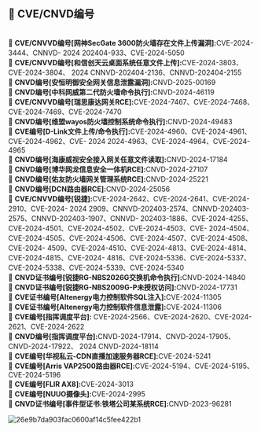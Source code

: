 ## 👾 CVE/CNVD编号


<br>🥷 <strong>CVE/CNVVD编号[网神SecGate 3600防火墙存在文件上传漏洞]:</strong>CVE-2024-3444、CNNVD- 2024 202404-933、CVE-2024-5050
<br>🥷 <strong>CVE/CNVVD编号[和信创天云桌面系统任意文件上传]:</strong>CVE-2024-3803、CVE-2024-3804、 2024 CNNVD-202404-2136、CNNVD-202404-2155
<br>🥷 <strong>CNVD编号[安恒明御安全网关信息泄露漏洞]:</strong>CNVD-2025-00169
<br>🥷 <strong>CNVD编号[中科网威第二代防火墙命令执行]:</strong>CNVD-2024-46119
<br>🥷 <strong>CVE/CNVVD编号[瑞思康达网关RCE]:</strong>CVE-2024-7467、CVE-2024-7468、CVE-2024-7469、CVE-2024-7470
<br>🥷 <strong>CNVD编号[维盟wayos防火墙控制系统命令执行]:</strong>CNVD-2024-49483
<br>🥷 <strong>CVE编号[D-Link文件上传/命令执行]:</strong>CVE-2024-4960、CVE-2024-4961、CVE-2024-4962、CVE- 2024 2024-4963、CVE-2024-4964、CVE-2024-4965
<br>🥷 <strong>CNVD编号[海康威视安全接入网关任意文件读取]:</strong>CNVD-2024-17184 
<br>🥷 <strong>CNVD编号[博华网龙信息安全一体机RCE]:</strong>CNVD-2024-27107
<br>🥷 <strong>CNVD编号[佑友防火墙网关管理系统RCE]:</strong>CNVD-2024-25221 
<br>🥷 <strong>CNVD编号[DCN路由器RCE]:</strong>CNVD-2024-25056 
<br>🥷 <strong>CVE/CNVVD编号[锐捷]:</strong>CVE-2024-2642、CVE-2024-2641、CVE-2024-2910、CVE-2024- 2024 2909、CNNVD-202403-2574、CNNVD-202403-2575、CNNVD-202403-1907、CNNVD- 202403-1886、CVE-2024-4255、CVE-2024-4501、CVE-2024-4502、CVE-2024-4503、CVE- 2024-4504、CVE-2024-4505、CVE-2024-4506、CVE-2024-4507、CVE-2024-4508、CVE-2024- 4509、CVE-2024-4510、CVE-2024-4813、CVE-2024-4814、CVE-2024-4815、CVE-2024- 4816、CVE-2024-5336、CVE-2024-5337、CVE-2024-5338、CVE-2024-5339、CVE-2024-5340
<br>🥷 <strong>CNVD证书编号[锐捷RG-NBS2026G交换机命令执行]:</strong>CNVD-2024-14840 
<br>🥷 <strong>CNVD证书编号[锐捷RG-NBS2009G-P未授权访问]:</strong>CNVD-2024-17731
<br>🥷 <strong>CVE证书编号[Altenergy电力控制软件SQL注入]:</strong>CVE-2024-11305
<br>🥷 <strong>CVE证书编号[Altenergy电力控制软件信息泄露]:</strong>CVE-2024-11306
<br>🥷 <strong>CVE编号[指挥调度平台]:</strong> CVE-2024-2566、CVE-2024-2620、CVE-2024-2621、CVE-2024-2622 
<br>🥷 <strong>CNVD编号[指挥调度平台]:</strong>CNVD-2024-17914、CNVD-2024-17905、CNVD-2024-17922、 2024 CNVD-2024-18114
<br>🥷 <strong>CVE编号[华视私云-CDN直播加速服务器RCE]:</strong>CVE-2024-5241 
<br>🥷 <strong>CVE编号[Arris VAP2500路由器RCE]:</strong>CVE-2024-5194、CVE-2024-5195、CVE-2024-5196 
<br>🥷 <strong>CVE编号[FLIR AX8]:</strong>CVE-2024-3013 
<br>🥷 <strong>CVE编号[NUUO摄像头]:</strong>CVE-2024-2995
<br>🥷 <strong>CNVD证书编号[事件型证书:铁塔公司某系统RCE]:</strong>CNVD-2023-96281
<br>

![26e9b7da903fac0600af14c5fee422b1](https://github.com/h0e4a0r1t/h0e4a0r1t/assets/48357278/84b608da-9b84-4619-bd79-eecd01cb8e1c)

